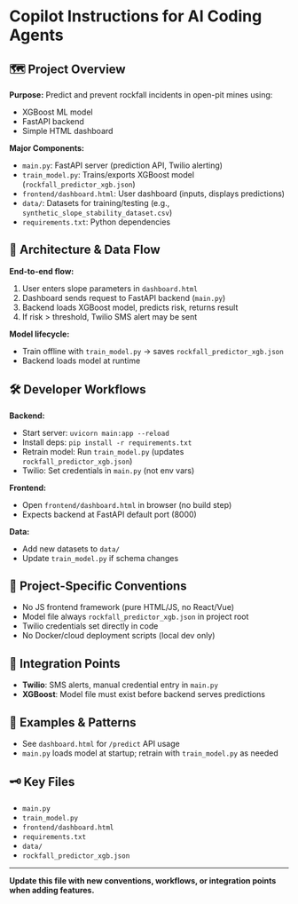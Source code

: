 
# Copilot Instructions for AI Coding Agents

## 🗺️ Project Overview

**Purpose:** Predict and prevent rockfall incidents in open-pit mines using:
- XGBoost ML model
- FastAPI backend
- Simple HTML dashboard

**Major Components:**
- `main.py`: FastAPI server (prediction API, Twilio alerting)
- `train_model.py`: Trains/exports XGBoost model (`rockfall_predictor_xgb.json`)
- `frontend/dashboard.html`: User dashboard (inputs, displays predictions)
- `data/`: Datasets for training/testing (e.g., `synthetic_slope_stability_dataset.csv`)
- `requirements.txt`: Python dependencies

## 🔄 Architecture & Data Flow

**End-to-end flow:**
1. User enters slope parameters in `dashboard.html`
2. Dashboard sends request to FastAPI backend (`main.py`)
3. Backend loads XGBoost model, predicts risk, returns result
4. If risk > threshold, Twilio SMS alert may be sent

**Model lifecycle:**
- Train offline with `train_model.py` → saves `rockfall_predictor_xgb.json`
- Backend loads model at runtime

## 🛠️ Developer Workflows

**Backend:**
- Start server: `uvicorn main:app --reload`
- Install deps: `pip install -r requirements.txt`
- Retrain model: Run `train_model.py` (updates `rockfall_predictor_xgb.json`)
- Twilio: Set credentials in `main.py` (not env vars)

**Frontend:**
- Open `frontend/dashboard.html` in browser (no build step)
- Expects backend at FastAPI default port (8000)

**Data:**
- Add new datasets to `data/`
- Update `train_model.py` if schema changes

## 📏 Project-Specific Conventions

- No JS frontend framework (pure HTML/JS, no React/Vue)
- Model file always `rockfall_predictor_xgb.json` in project root
- Twilio credentials set directly in code
- No Docker/cloud deployment scripts (local dev only)

## 🔗 Integration Points

- **Twilio**: SMS alerts, manual credential entry in `main.py`
- **XGBoost**: Model file must exist before backend serves predictions

## 🧩 Examples & Patterns

- See `dashboard.html` for `/predict` API usage
- `main.py` loads model at startup; retrain with `train_model.py` as needed

## 🗝️ Key Files

- `main.py`
- `train_model.py`
- `frontend/dashboard.html`
- `requirements.txt`
- `data/`
- `rockfall_predictor_xgb.json`

---

**Update this file with new conventions, workflows, or integration points when adding features.**
